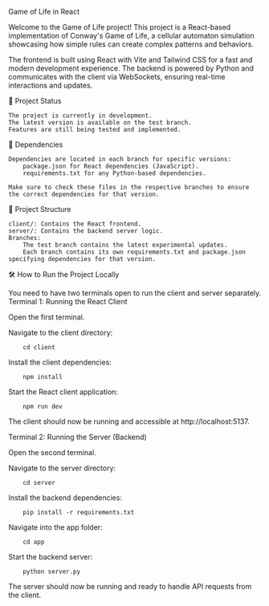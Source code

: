Game of Life in React

Welcome to the Game of Life project! This project is a React-based implementation of Conway's Game of Life, a cellular automaton simulation showcasing how simple rules can create complex patterns and behaviors.

The frontend is built using React with Vite and Tailwind CSS for a fast and modern development experience. The backend is powered by Python and communicates with the client via WebSockets, ensuring real-time interactions and updates.

🚀 Project Status

    The project is currently in development.
    The latest version is available on the test branch.
    Features are still being tested and implemented.

📜 Dependencies

    Dependencies are located in each branch for specific versions:
        package.json for React dependencies (JavaScript).
        requirements.txt for any Python-based dependencies.

    Make sure to check these files in the respective branches to ensure the correct dependencies for that version.

📂 Project Structure

    client/: Contains the React frontend.
    server/: Contains the backend server logic.
    Branches:
        The test branch contains the latest experimental updates.
        Each branch contains its own requirements.txt and package.json specifying dependencies for that version.

🛠️ How to Run the Project Locally

You need to have two terminals open to run the client and server separately.
Terminal 1: Running the React Client

Open the first terminal.

Navigate to the client directory:

        cd client

Install the client dependencies:

        npm install

Start the React client application:

        npm run dev

The client should now be running and accessible at http://localhost:5137.

Terminal 2: Running the Server (Backend)

Open the second terminal.

Navigate to the server directory:

        cd server

Install the backend dependencies:

        pip install -r requirements.txt

Navigate into the app folder:

        cd app

Start the backend server:

        python server.py

The server should now be running and ready to handle API requests from the client.
